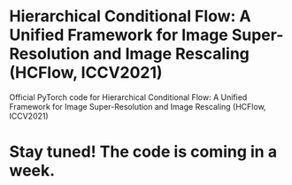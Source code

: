 # Hierarchical Conditional Flow: A Unified Framework for Image Super-Resolution and Image Rescaling (HCFlow, ICCV2021)
Official PyTorch code for Hierarchical Conditional Flow: A Unified Framework for Image Super-Resolution and Image Rescaling (HCFlow, ICCV2021) 

# Stay tuned! The code is coming in a week.
